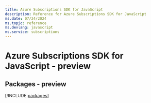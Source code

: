 ```yaml
---
title: Azure Subscriptions SDK for JavaScript
description: Reference for Azure Subscriptions SDK for JavaScript
ms.date: 07/24/2024
ms.topic: reference
ms.devlang: javascript
ms.service: subscriptions
---
```

# Azure Subscriptions SDK for JavaScript - preview
## Packages - preview
[!INCLUDE [packages](subscriptions-index.md)]
